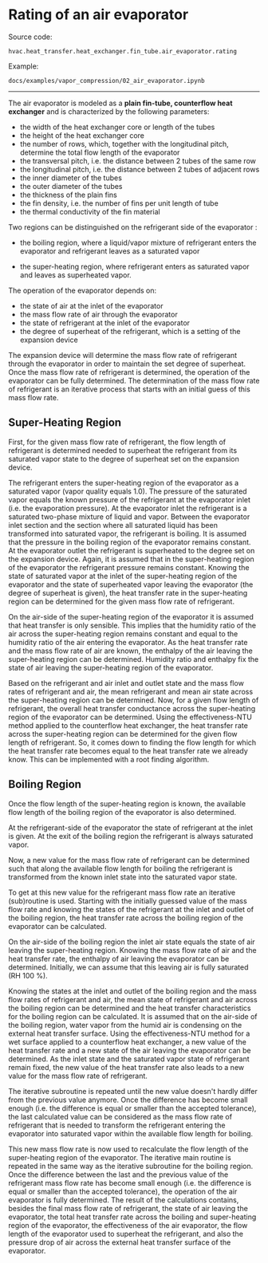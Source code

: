 # Rating of an air evaporator

Source code:

```hvac.heat_transfer.heat_exchanger.fin_tube.air_evaporator.rating```

Example:

```docs/examples/vapor_compression/02_air_evaporator.ipynb```

---

The air evaporator is modeled as a **plain fin-tube, counterflow heat exchanger** and is characterized by the following parameters:

- the width of the heat exchanger core or length of the tubes
- the height of the heat exchanger core
- the number of rows, which, together with the longitudinal pitch, determine the total flow length of the evaporator
- the transversal pitch, i.e. the distance between 2 tubes of the same row
- the longitudinal pitch, i.e. the distance between 2 tubes of adjacent rows
- the inner diameter of the tubes
- the outer diameter of the tubes
- the thickness of the plain fins
- the fin density, i.e. the number of fins per unit length of tube
- the thermal conductivity of the fin material

Two regions can be distinguished on the refrigerant side of the evaporator :

- the boiling region, where a liquid/vapor mixture of refrigerant enters the evaporator and refrigerant leaves as a saturated vapor

- the super-heating region, where refrigerant enters as saturated vapor and leaves as superheated vapor. 


The operation of the evaporator depends on:

- the state of air at the inlet of the evaporator
- the mass flow rate of air through the evaporator
- the state of refrigerant at the inlet of the evaporator
- the degree of superheat of the refrigerant, which is a setting of the expansion device

The expansion device will determine the mass flow rate of refrigerant through the evaporator in order to maintain the set degree of superheat. Once the mass flow rate of refrigerant is determined, the operation of the evaporator can be fully determined. The determination of the mass flow rate of refrigerant is an iterative process that starts with an initial guess of this mass flow rate.

## Super-Heating Region

First, for the given mass flow rate of refrigerant, the flow length of refrigerant is determined needed to superheat the refrigerant from its saturated vapor state to the degree of superheat set on the expansion device. 

The refrigerant enters the super-heating region of the evaporator as a saturated vapor (vapor quality equals 1.0). The pressure of the saturated vapor equals the known pressure of the refrigerant at the evaporator inlet (i.e. the evaporation pressure). At the evaporator inlet the refrigerant is a saturated two-phase mixture of liquid and vapor. Between the evaporator inlet section and the section where all saturated liquid has been transformed into saturated vapor, the refrigerant is boiling. It is assumed that the pressure in the boiling region of the evaporator remains constant. At the evaporator outlet the refrigerant is superheated to the degree set on the expansion device. Again, it is assumed that in the super-heating region of the evaporator the refrigerant pressure remains constant. Knowing the state of saturated vapor at the inlet of the super-heating region of the evaporator and the state of superheated vapor leaving the evaporator (the degree of superheat is given), the heat transfer rate in the super-heating region can be determined for the given mass flow rate of refrigerant.

On the air-side of the super-heating region of the evaporator it is assumed that heat transfer is only sensible. This implies that the humidity ratio of the air across the super-heating region remains constant and equal to the humidity ratio of the air entering the evaporator. As the heat transfer rate and the mass flow rate of air are known, the enthalpy of the air leaving the super-heating region can be determined. Humidity ratio and enthalpy fix the state of air leaving the super-heating region of the evaporator.

Based on the refrigerant and air inlet and outlet state and the mass flow rates of refrigerant and air, the mean refrigerant and mean air state across the super-heating region can be determined. Now, for a given flow length of refrigerant, the overall heat transfer conductance across the super-heating region of the evaporator can be determined. Using the effectiveness-NTU method applied to the counterflow heat exchanger, the heat transfer rate across the super-heating region can be determined for the given flow length of refrigerant. So, it comes down to finding the flow length for which the heat transfer rate becomes equal to the heat transfer rate we already know. This can be implemented with a root finding algorithm.

## Boiling Region

Once the flow length of the super-heating region is known, the available flow length of the boiling region of the evaporator is also determined. 

At the refrigerant-side of the evaporator the state of refrigerant at the inlet is given. At the exit of the boiling region the refrigerant is always saturated vapor. 

Now, a new value for the mass flow rate of refrigerant can be determined such that along the available flow length for boiling the refrigerant is transformed from the known inlet state into the saturated vapor state. 

To get at this new value for the refrigerant mass flow rate an iterative (sub)routine is used. Starting with the initially guessed value of the mass flow rate and knowing the states of the refrigerant at the inlet and outlet of the boiling region, the heat transfer rate across the boiling region of the evaporator can be calculated. 

On the air-side of the boiling region the inlet air state equals the state of air leaving the super-heating region. Knowing the mass flow rate of air and the heat transfer rate, the enthalpy of air leaving the evaporator can be determined. Initially, we can assume that this leaving air is fully saturated (RH 100 %). 

Knowing the states at the inlet and outlet of the boiling region and the mass flow rates of refrigerant and air, the mean state of refrigerant and air across the boiling region can be determined and the heat transfer characteristics for the boiling region can be calculated. It is assumed that on the air-side of the boiling region, water vapor from the humid air is condensing on the external heat transfer surface. Using the effectiveness-NTU method for a wet surface applied to a counterflow heat exchanger, a new value of the heat transfer rate and a new state of the air leaving the evaporator can be determined. As the inlet state and the saturated vapor state of refrigerant remain fixed, the new value of the heat transfer rate also leads to a new value for the mass flow rate of refrigerant. 

The iterative subroutine is repeated until the new value doesn't hardly differ from the previous value anymore. Once the difference has become small enough (i.e. the difference is equal or smaller than the accepted tolerance), the last calculated value can be considered as the mass flow rate of refrigerant that is needed to transform the refrigerant entering the evaporator into saturated vapor within the available flow length for boiling. 

This new mass flow rate is now used to recalculate the flow length of the super-heating region of the evaporator. The iterative main routine is repeated in the same way as the iterative subroutine for the boiling region. Once the difference between the last and the previous value of the refrigerant mass flow rate has become small enough (i.e. the difference is equal or smaller than the accepted tolerance), the operation of the air evaporator is fully determined. The result of the calculations contains, besides the final mass flow rate of refrigerant, the state of air leaving the evaporator, the total heat transfer rate across the boiling and super-heating region of the evaporator, the effectiveness of the air evaporator, the flow length of the evaporator used to superheat the refrigerant, and also the pressure drop of air across the external heat transfer surface of the evaporator.